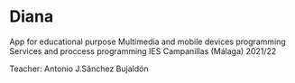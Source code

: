 # Diana
App for educational purpose
Multimedia and mobile devices programming
Services and proccess programming
IES Campanillas (Málaga)
2021/22

Teacher:
Antonio J.Sánchez Bujaldón
